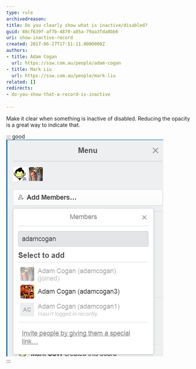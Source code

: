 ```yaml
---
type: rule
archivedreason: 
title: Do you clearly show what is inactive/disabled?
guid: 88cf639f-af7b-4870-a85a-79aa3fda0bb6
uri: show-inactive-record
created: 2017-06-27T17:51:11.0000000Z
authors:
- title: Adam Cogan
  url: https://ssw.com.au/people/adam-cogan
- title: Mark Liu
  url: https://ssw.com.au/people/mark-liu
related: []
redirects:
- do-you-show-that-a-record-is-inactive

---
```


Make it clear when something is inactive of disabled. Reducing the opacity is a great way to indicate that.

<!--endintro-->

::: good  
![Figure: Good example - Microsoft Teams clearly shows inactive users](/rules/show-inactive-record/inactive-record.png)  
:::

